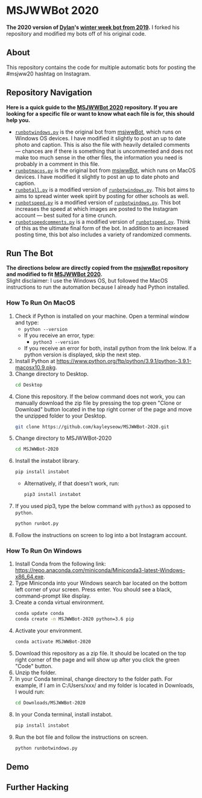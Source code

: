# MSJWWBot 2020  
**The 2020 version of [Dylan](https://github.com/Dylan102938)'s [winter week bot from 2019](https://github.com/Dylan102938/msjwwBot).** I forked his repository and modified my bots off of his original code.  

## About
This repository contains the code for multiple automatic bots for posting the #msjww20 hashtag on Instagram.

## Repository Navigation
**Here is a quick guide to the [MSJWWBot 2020](https://github.com/kayleyseow/MSJWWBot-2020) repository. If you are looking for a specific file or want to know what each file is for, this should help you.**
- [```runbotwindows.py```](https://github.com/kayleyseow/MSJWWBot-2020/blob/master/runbotwindows.py) is the original bot from [msjwwBot](https://github.com/Dylan102938/msjwwBot), which runs on Windows OS devices. I have modified it slightly to post an up to date photo and caption. This is also the file with heavily detailed comments — chances are if there is something that is uncommented and does not make too much sense in the other files, the information you need is probably in a comment in this file.
- [```runbotmacos.py```](https://github.com/kayleyseow/MSJWWBot-2020/blob/master/runbotmacos.py) is the original bot from [msjwwBot](https://github.com/Dylan102938/msjwwBot), which runs on MacOS devices. I have modified it slightly to post an up to date photo and caption.
- [```runbotall.py```](https://github.com/kayleyseow/MSJWWBot-2020/blob/master/runbotall.py) is a modified version of [```runbotwindows.py```](https://github.com/kayleyseow/MSJWWBot-2020/blob/master/runbotwindows.py). This bot aims to aims to spread winter week spirit by posting for other schools as well. 
- [```runbotspeed.py```](https://github.com/kayleyseow/MSJWWBot-2020/blob/master/runbotspeed.py) is a modified version of [```runbotwindows.py```](https://github.com/kayleyseow/MSJWWBot-2020/blob/master/runbotwindows.py). This bot increases the speed at which images are posted to the Instagram account — best suited for a time crunch.
- [```runbotspeedcomments.py```](https://github.com/kayleyseow/MSJWWBot-2020/blob/master/runbotspeedcomments.py) is a modified version of [```runbotspeed.py```](https://github.com/kayleyseow/MSJWWBot-2020/blob/master/runbotspeed.py). Think of this as the ultimate final form of the bot. In addition to an increased posting time, this bot also includes a variety of randomized comments.

## Run The Bot  
**The directions below are directly copied from the [msjwwBot](https://github.com/Dylan102938/msjwwBot) repository and modified to fit [MSJWWBot 2020](https://github.com/kayleyseow/MSJWWBot-2020).**  
Slight disclaimer: I use the Windows OS, but followed the MacOS instructions to run the automation because I already had Python installed.  
### How To Run On MacOS
1. Check if Python is installed on your machine. Open a terminal window and type:
      * ```python --version```
   * If you receive an error, type:
      * ```python3 --version```
   * If you receive an error for both, install python from the link below. If a python version is displayed, skip the next step.
2. Install Python at https://www.python.org/ftp/python/3.9.1/python-3.9.1-macosx10.9.pkg.  
3. Change directory to Desktop.
   ```bash 
   cd Desktop 
   ```
4. Clone this repository. If the below command does not work, you can manually download the zip file by pressing the top green "Clone or Download" button located in the top right corner of the page and move the unzipped folder to your Desktop.
   ```bash
   git clone https://github.com/kayleyseow/MSJWWBot-2020.git
   ```
5. Change directory to MSJWWBot-2020
   ```bash
   cd MSJWWBot-2020
   ```
6. Install the instabot library.
   ```bash
   pip install instabot
   ```
   * Alternatively, if that doesn't work, run:
      ```bash
      pip3 install instabot
      ```
7. If you used pip3, type the below command with ```python3``` as opposed to ```python```.
   ```bash
   python runbot.py
   ```
8. Follow the instructions on screen to log into a bot Instagram account.
### How To Run On Windows
1. Install Conda from the following link: https://repo.anaconda.com/miniconda/Miniconda3-latest-Windows-x86_64.exe.
2. Type Miniconda into your Windows search bar located on the bottom left corner of your screen. Press enter. You should see a black, command-prompt like display.
3. Create a conda virtual environment.
     ```bash
     conda update conda
     conda create -n MSJWWBot-2020 python=3.6 pip
     ```
4. Activate your environment.
     ```bash
     conda activate MSJWWBot-2020
     ```
5. Download this repository as a zip file. It should be located on the top right corner of the page and will show up after you click the green "Code" button.
6. Unzip the folder.
7. In your Conda terminal, change directory to the folder path. For example, if I am in C:/Users/xxx/ and my folder is located in Downloads, I would run:
     ```bash
     cd Downloads/MSJWWBot-2020
     ```
8. In your Conda terminal, install instabot.
     ```bash
     pip install instabot
     ```
9. Run the bot file and follow the instructions on screen.
     ```bash
     python runbotwindows.py
     ```
## Demo
## Further Hacking
